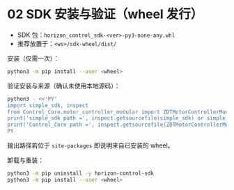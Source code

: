 # 02 SDK 安装与验证（wheel 发行）

- SDK 包：`horizon_control_sdk-<ver>-py3-none-any.whl`
- 推荐放置于：`<ws>/sdk-wheel/dist/`

安装（仅需一次）：
```bash
python3 -m pip install --user <wheel>
```

验证安装与来源（确认未使用本地源码）：
```bash
python3 - <<'PY'
import simple_sdk, inspect
from Control_Core.motor_controller_modular import ZDTMotorControllerModular
print('simple_sdk path =', inspect.getsourcefile(simple_sdk) or simple_sdk.__file__)
print('Control_Core path =', inspect.getsourcefile(ZDTMotorControllerModular) or ZDTMotorControllerModular.__module__)
PY
```
输出路径若位于 `site-packages` 即说明来自已安装的 wheel。

卸载与重装：
```bash
python3 -m pip uninstall -y horizon-control-sdk
python3 -m pip install --user <wheel>
```
